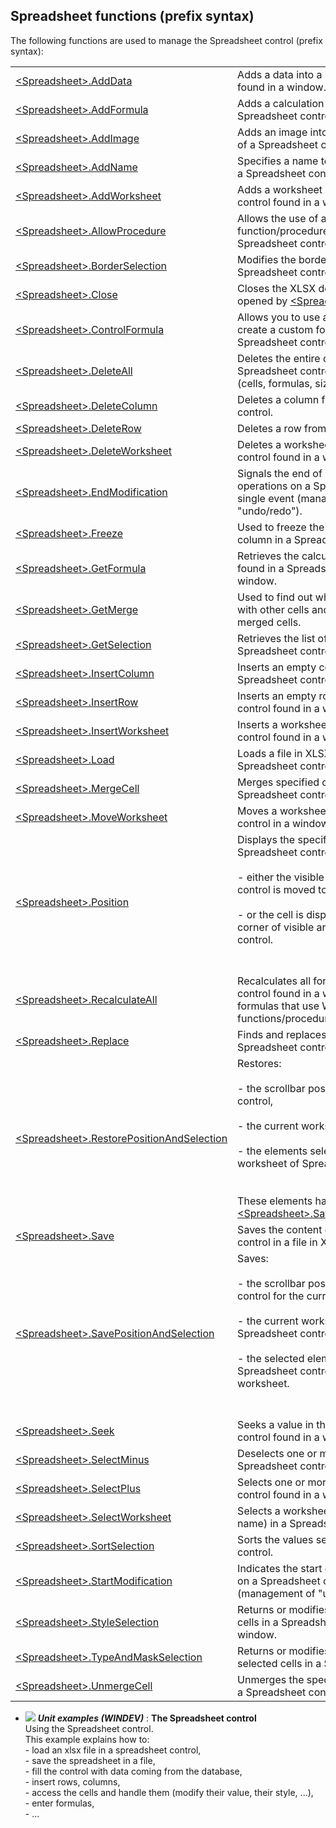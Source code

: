 


## Spreadsheet functions (prefix syntax)
			



<a name="NOTE1"></a>
<a name="NOTE1_1"></a>
The following functions are used to manage the Spreadsheet control (prefix syntax): 



|   |   |
| --- | --- |
| [&lt;Spreadsheet&gt;.AddData](../WDLang1/1000023711.md) | Adds a data into a Spreadsheet control found in a window. |
| [&lt;Spreadsheet&gt;.AddFormula](../WDLang1/1000023713.md) | Adds a calculation formula into a Spreadsheet control found in a window. |
| [&lt;Spreadsheet&gt;.AddImage](../WDLang1/1000023714.md) | Adds an image into the current worksheet of a Spreadsheet control. |
| [&lt;Spreadsheet&gt;.AddName](../WDLang1/1000023715.md) | Specifies a name to identify a cell found in a Spreadsheet control. |
| [&lt;Spreadsheet&gt;.AddWorksheet](../WDLang1/1000023712.md) | Adds a worksheet into a Spreadsheet control found in a window. |
| [&lt;Spreadsheet&gt;.AllowProcedure](../WDLang1/1000023716.md) | Allows the use of a WLanguage function/procedure in a formula of a Spreadsheet control. |
| [&lt;Spreadsheet&gt;.BorderSelection](../WDLang1/1000023717.md) | Modifies the border of selected cells in a Spreadsheet control found in a window. |
| [&lt;Spreadsheet&gt;.Close](../WDLang1/1000023722.md) | Closes the XLSX document that was opened by [&lt;Spreadsheet&gt;.Load](../WDLang1/1000023719.md). |
| [&lt;Spreadsheet&gt;.ControlFormula](../WDLang1/1000023718.md) | Allows you to use a control in order to create a custom formula bar for the Spreadsheet control. |
| [&lt;Spreadsheet&gt;.DeleteAll](../WDLang1/1000023743.md) | Deletes the entire data from a Spreadsheet control found in a window (cells, formulas, size and header layouts). |
| [&lt;Spreadsheet&gt;.DeleteColumn](../WDLang1/1000023740.md) | Deletes a column from a Spreadsheet control. |
| [&lt;Spreadsheet&gt;.DeleteRow](../WDLang1/1000023742.md) | Deletes a row from a Spreadsheet control. |
| [&lt;Spreadsheet&gt;.DeleteWorksheet](../WDLang1/1000023741.md) | Deletes a worksheet from a Spreadsheet control found in a window. |
| [&lt;Spreadsheet&gt;.EndModification](../WDLang1/1000023724.md) | Signals the end of grouping for a set of operations on a Spreadsheet control in a single event (management of "undo/redo"). |
| [&lt;Spreadsheet&gt;.Freeze](../WDLang1/1000023723.md) | Used to freeze the display of a row or column in a Spreadsheet control. |
| [&lt;Spreadsheet&gt;.GetFormula](../WDLang1/1000023730.md) | Retrieves the calculation formula of a cell found in a Spreadsheet control of a window. |
| [&lt;Spreadsheet&gt;.GetMerge](../WDLang1/1000023731.md) | Used to find out whether a cell is merged with other cells and to get the name of merged cells. |
| [&lt;Spreadsheet&gt;.GetSelection](../WDLang1/1000023732.md) | Retrieves the list of selected cells in a Spreadsheet control found in a window. |
| [&lt;Spreadsheet&gt;.InsertColumn](../WDLang1/1000023725.md) | Inserts an empty column into a Spreadsheet control found in a window. |
| [&lt;Spreadsheet&gt;.InsertRow](../WDLang1/1000023727.md) | Inserts an empty row into a Spreadsheet control found in a window. |
| [&lt;Spreadsheet&gt;.InsertWorksheet](../WDLang1/1000023726.md) | Inserts a worksheet into a Spreadsheet control found in a window. |
| [&lt;Spreadsheet&gt;.Load](../WDLang1/1000023719.md) | Loads a file in XLSX format in a Spreadsheet control found in a window. |
| [&lt;Spreadsheet&gt;.MergeCell](../WDLang1/1000026322.md) | Merges specified or selected cells in an Spreadsheet control. |
| [&lt;Spreadsheet&gt;.MoveWorksheet](../WDLang1/1410087262.md) | Moves a worksheet within a Spreadsheet control in a window. |
| [&lt;Spreadsheet&gt;.Position](../WDLang1/1000023728.md) | Displays the specified cell in a Spreadsheet control found in a window: <br><br>- either the visible area of Spreadsheet control is moved to display the cell. <br><br>- or the cell is displayed in the upper-left corner of visible area of Spreadsheet control.<br><br><br> |
| [&lt;Spreadsheet&gt;.RecalculateAll](../WDLang1/1000023729.md) | Recalculates all formulas of a Spreadsheet control found in a window (including the formulas that use WLanguage functions/procedures). |
| [&lt;Spreadsheet&gt;.Replace](../WDLang1/1000023898.md) | Finds and replaces a value in a Spreadsheet control. |
| [&lt;Spreadsheet&gt;.RestorePositionAndSelection](../WDLang1/1000023733.md) | Restores: <br><br>- the scrollbar position in a Spreadsheet control, <br><br>- the current worksheet, <br><br>- the elements selected in the current worksheet of Spreadsheet control. <br><br><br>These elements have been saved by [&lt;Spreadsheet&gt;.SavePositionAndSelection](../WDLang1/1000023735.md). |
| [&lt;Spreadsheet&gt;.Save](../WDLang1/1000023734.md) | Saves the content of a Spreadsheet control in a file in XLSX format. |
| [&lt;Spreadsheet&gt;.SavePositionAndSelection](../WDLang1/1000023735.md) | Saves: <br><br>- the scrollbar position in a Spreadsheet control for the current worksheet, <br><br>- the current worksheet in the Spreadsheet control,<br><br>- the selected elements in the Spreadsheet control for the current worksheet.<br><br><br> |
| [&lt;Spreadsheet&gt;.Seek](../WDLang1/1000023720.md) | Seeks a value in the cells of a Spreadsheet control found in a window. |
| [&lt;Spreadsheet&gt;.SelectMinus](../WDLang1/1000023737.md) | Deselects one or more cells in a Spreadsheet control found in a window. |
| [&lt;Spreadsheet&gt;.SelectPlus](../WDLang1/1000023738.md) | Selects one or more cells in a Spreadsheet control found in a window. |
| [&lt;Spreadsheet&gt;.SelectWorksheet](../WDLang1/1000023736.md) | Selects a worksheet (identified by its name) in a Spreadsheet control. |
| [&lt;Spreadsheet&gt;.SortSelection](../WDLang1/1000023744.md) | Sorts the values selected in a Spreadsheet control. |
| [&lt;Spreadsheet&gt;.StartModification](../WDLang1/1000023721.md) | Indicates the start of a group of operations on a Spreadsheet control in a single event (management of "undo/redo"). |
| [&lt;Spreadsheet&gt;.StyleSelection](../WDLang1/1000023739.md) | Returns or modifies the style of selected cells in a Spreadsheet control found in a window. |
| [&lt;Spreadsheet&gt;.TypeAndMaskSelection](../WDLang1/1000023745.md) | Returns or modifies the type and mask of selected cells in a Spreadsheet control. |
| [&lt;Spreadsheet&gt;.UnmergeCell](../WDLang1/1410089570.md) | Unmerges the specified or selected cell in a Spreadsheet control. |






- ![](https://doc.pcsoft.fr/en-US/images/image.awp?langid=3&name=TheSpreadsheetcontrol.gif) ***Unit examples (WINDEV)*** : **The Spreadsheet control** <br>Using the Spreadsheet control.<br>This example explains how to:<br>- load an xlsx file in a spreadsheet control,<br>- save the spreadsheet in a file,<br>- fill the control with data coming from the database,<br>- insert rows, columns,<br>- access the cells and handle them (modify their value, their style, ...),<br>- enter formulas,<br>- ...


